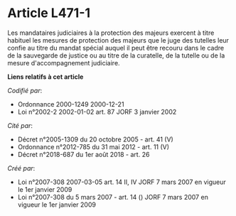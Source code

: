 # Article L471-1

Les mandataires judiciaires à la protection des majeurs exercent à titre habituel les mesures de protection des majeurs que
le juge des tutelles leur confie au titre du mandat spécial auquel il peut être recouru dans le cadre de la sauvegarde de
justice ou au titre de la curatelle, de la tutelle ou de la mesure d'accompagnement judiciaire.

**Liens relatifs à cet article**

_Codifié par_:

  - Ordonnance 2000-1249 2000-12-21
  - Loi n°2002-2 2002-01-02 art. 87 JORF 3 janvier 2002

_Cité par_:

  - Décret n°2005-1309 du 20 octobre 2005 - art. 41 (V)
  - Ordonnance n°2012-785 du 31 mai 2012 - art. 11 (V)
  - Décret n°2018-687 du 1er août 2018 - art. 26

_Créé par_:

  - Loi n°2007-308 2007-03-05 art. 14 II, IV JORF 7 mars 2007 en vigueur le 1er janvier 2009
  - Loi n°2007-308 du 5 mars 2007 - art. 14 () JORF 7 mars 2007 en vigueur le 1er janvier 2009
